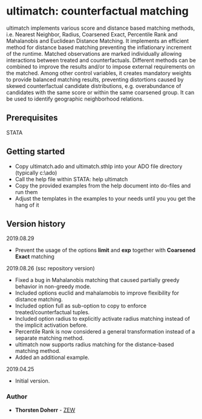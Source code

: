 # ultimatch: counterfactual matching
ultimatch implements various score and distance based matching methods, i.e. Nearest Neighbor, Radius, Coarsened Exact, Percentile Rank and Mahalanobis and Euclidean Distance Matching. It implements an efficient method for distance based matching preventing the inflationary increment of the runtime. Matched observations are marked individually allowing interactions between treated and counterfactuals. Different methods can be combined to improve the results and/or to impose external requirements on the matched. Among other control variables, it creates mandatory weights to provide balanced matching results, preventing distortions caused by skewed counterfactual candidate distributions, e.g. overabundance of candidates with the same score or within  the same coarsened group. It can be used to identify geographic neighborhood relations.
## Prerequisites
STATA
## Getting started
* Copy ultimatch.ado and ultimatch.sthlp into your ADO file directory (typically c:\ado)
* Call the help file within STATA: help ultimatch
* Copy the provided examples from the help document into do-files and run them
* Adjust the templates in the examples to your needs until you you get the hang of it
## Version history
2019.08.29
* Prevent the usage of the options **limit** and **exp** together with **Coarsened Exact** matching

2019.08.26 (ssc repository version)
* Fixed a bug in Mahalanobis matching that caused partially greedy behavior in non-greedy mode.
* Included options euclid and mahalamobis to improve flexibility for distance matching.
* Included option full as sub-option to copy to enforce treated/counterfactual tuples.
* Included option radius to explicitly activate radius matching instead of the implicit activation before.
* Percentile Rank is now considered a general transformation instead of a separate matching method.
* ultimatch now supports radius matching for the distance-based matching method.
* Added an additional example.

2019.04.25
* Initial version.
### Author
* **Thorsten Doherr** - [ZEW](https://www.zew.de/en/team/tdo/)
